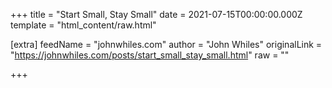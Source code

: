 
+++
title = "Start Small, Stay Small"
date = 2021-07-15T00:00:00.000Z
template = "html_content/raw.html"

[extra]
feedName = "johnwhiles.com"
author = "John Whiles"
originalLink = "https://johnwhiles.com/posts/start_small_stay_small.html"
raw = ""

+++

